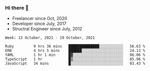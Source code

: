 ### Hi there 👋

- Freelancer since Oct, 2020
- Developer since July, 2017
- Structral Engineer since July, 2012

<!--START_SECTION:waka-->
```text
Week: 13 October, 2021 - 19 October, 2021

Ruby         9 hrs 36 mins   ██████████████░░░░░░░░░░░   56.63 % 
ERB          4 hrs 5 mins    ██████░░░░░░░░░░░░░░░░░░░   24.13 % 
YAML         1 hr 1 min      █▓░░░░░░░░░░░░░░░░░░░░░░░   06.06 % 
TypeScript   1 hr            █▒░░░░░░░░░░░░░░░░░░░░░░░   05.96 % 
JavaScript   34 mins         █░░░░░░░░░░░░░░░░░░░░░░░░   03.43 % 
```
<!--END_SECTION:waka-->
